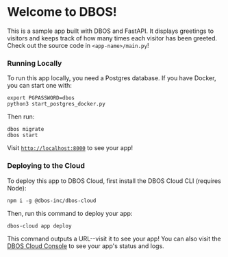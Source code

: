 # Welcome to DBOS!

This is a sample app built with DBOS and FastAPI.
It displays greetings to visitors and keeps track of how many times each visitor has been greeted.
Check out the source code in `<app-name>/main.py`!

### Running Locally

To run this app locally, you need a Postgres database.
If you have Docker, you can start one with:

```shell
export PGPASSWORD=dbos
python3 start_postgres_docker.py
```

Then run:

```shell
dbos migrate
dbos start
```

Visit [`http://localhost:8000`](http://localhost:8000) to see your app!

### Deploying to the Cloud

To deploy this app to DBOS Cloud, first install the DBOS Cloud CLI (requires Node):

```shell
npm i -g @dbos-inc/dbos-cloud
```

Then, run this command to deploy your app:

```shell
dbos-cloud app deploy
```

This command outputs a URL--visit it to see your app!
You can also visit the [DBOS Cloud Console](https://console.dbos.dev/) to see your app's status and logs.